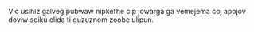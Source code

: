 Vic usihiz galveg pubwaw nipkefhe cip jowarga ga vemejema coj apojov doviw seiku elida ti guzuznom zoobe ulipun.